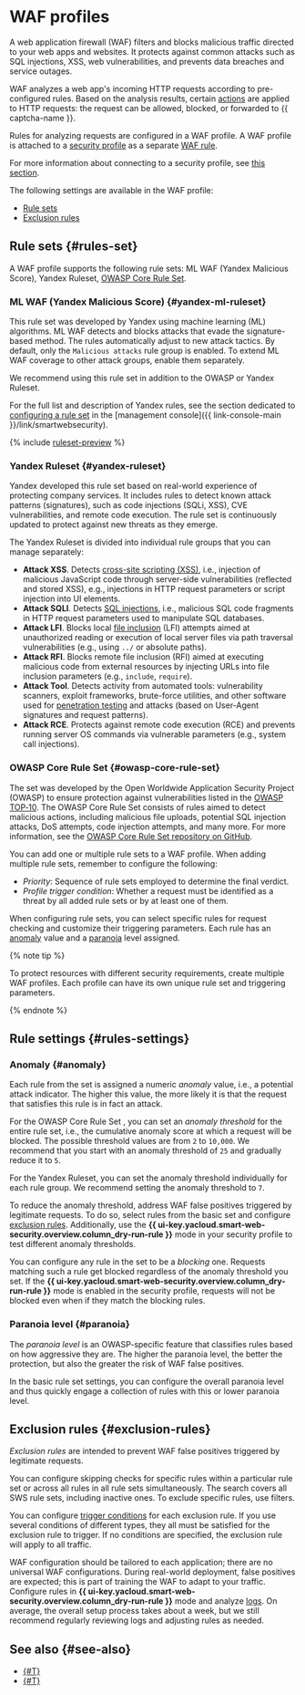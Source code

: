 # WAF profiles

A web application firewall (WAF) filters and blocks malicious traffic directed to your web apps and websites. It protects against common attacks such as SQL injections, XSS, web vulnerabilities, and prevents data breaches and service outages.

WAF analyzes a web app's incoming HTTP requests according to pre-configured rules. Based on the analysis results, certain [actions](rules.md#rule-action) are applied to HTTP requests: the request can be allowed, blocked, or forwarded to {{ captcha-name }}.

Rules for analyzing requests are configured in a WAF profile. A WAF profile is attached to a [security profile](profiles.md) as a separate [WAF rule](rules.md).

For more information about connecting to a security profile, see [this section](../quickstart.md#waf).

The following settings are available in the WAF profile:
* [Rule sets](#rules-set)
* [Exclusion rules](#exclusion-rules)

## Rule sets {#rules-set}

A WAF profile supports the following rule sets: ML WAF (Yandex Malicious Score), Yandex Ruleset, [OWASP Core Rule Set](https://coreruleset.org/).

### ML WAF (Yandex Malicious Score) {#yandex-ml-ruleset}

This rule set was developed by Yandex using machine learning (ML) algorithms. ML WAF detects and blocks attacks that evade the signature-based method. The rules automatically adjust to new attack tactics. By default, only the `Malicious attacks` rule group is enabled. To extend ML WAF coverage to other attack groups, enable them separately.

We recommend using this rule set in addition to the OWASP or Yandex Ruleset.

For the full list and description of Yandex rules, see the section dedicated to [configuring a rule set](../operations/configure-set-rules.md) in the [management console]({{ link-console-main }}/link/smartwebsecurity).

{% include [ruleset-preview](../../_includes/smartwebsecurity/ruleset-preview.md) %}

### Yandex Ruleset {#yandex-ruleset}

Yandex developed this rule set based on real-world experience of protecting company services. It includes rules to detect known attack patterns (signatures), such as code injections (SQLi, XSS), CVE vulnerabilities, and remote code execution. The rule set is continuously updated to protect against new threats as they emerge.

The Yandex Ruleset is divided into individual rule groups that you can manage separately:

  * **Attack XSS**. Detects [cross-site scripting (XSS)](https://en.wikipedia.org/wiki/Cross-site_scripting), i.e., injection of malicious JavaScript code through server-side vulnerabilities (reflected and stored XSS), e.g., injections in HTTP request parameters or script injection into UI elements.
  * **Attack SQLI**. Detects [SQL injections](https://en.wikipedia.org/wiki/SQL_injection), i.e., malicious SQL code fragments in HTTP request parameters used to manipulate SQL databases.
  * **Attack LFI**. Blocks local [file inclusion](https://en.wikipedia.org/wiki/File_inclusion_vulnerability) (LFI) attempts aimed at unauthorized reading or execution of local server files via path traversal vulnerabilities (e.g., using `../` or absolute paths).
  * **Attack RFI**. Blocks remote file inclusion (RFI) aimed at executing malicious code from external resources by injecting URLs into file inclusion parameters (e.g., `include`, `require`).
  * **Attack Tool**. Detects activity from automated tools: vulnerability scanners, exploit frameworks, brute-force utilities, and other software used for [penetration testing](https://en.wikipedia.org/wiki/Penetration_test) and attacks (based on User-Agent signatures and request patterns).
  * **Attack RCE**. Protects against remote code execution (RCE) and prevents running server OS commands via vulnerable parameters (e.g., system call injections).

### OWASP Core Rule Set {#owasp-core-rule-set}

The set was developed by the Open Worldwide Application Security Project (OWASP) to ensure protection against vulnerabilities listed in the [OWASP TOP‑10](https://owasp.org/www-project-top-ten/). The OWASP Core Rule Set consists of rules aimed to detect malicious actions, including malicious file uploads, potential SQL injection attacks, DoS attempts, code injection attempts, and many more. For more information, see the [OWASP Core Rule Set repository on GitHub](https://github.com/coreruleset/coreruleset).

You can add one or multiple rule sets to a WAF profile. When adding multiple rule sets, remember to configure the following:

* _Priority_: Sequence of rule sets employed to determine the final verdict.
* _Profile trigger condition_: Whether a request must be identified as a threat by all added rule sets or by at least one of them.

When configuring rule sets, you can select specific rules for request checking and customize their triggering parameters. Each rule has an [anomaly](#anomaly) value and a [paranoia](#paranoia) level assigned.

{% note tip %}

To protect resources with different security requirements, create multiple WAF profiles. Each profile can have its own unique rule set and triggering parameters.

{% endnote %}

## Rule settings {#rules-settings}

### Anomaly {#anomaly}

Each rule from the set is assigned a numeric _anomaly_ value, i.e., a potential attack indicator. The higher this value, the more likely it is that the request that satisfies this rule is in fact an attack.

For the OWASP Core Rule Set , you can set an _anomaly threshold_ for the entire rule set, i.e., the cumulative anomaly score at which a request will be blocked. The possible threshold values are from `2` to `10,000`. We recommend that you start with an anomaly threshold of `25` and gradually reduce it to `5`.

For the Yandex Ruleset, you can set the anomaly threshold individually for each rule group. We recommend setting the anomaly threshold to `7`.

To reduce the anomaly threshold, address WAF false positives triggered by legitimate requests. To do so, select rules from the basic set and configure [exclusion rules](#exclusion-rules). Additionally, use the **{{ ui-key.yacloud.smart-web-security.overview.column_dry-run-rule }}** mode in your security profile to test different anomaly thresholds.

You can configure any rule in the set to be a _blocking_ one. Requests matching such a rule get blocked regardless of the anomaly threshold you set. If the **{{ ui-key.yacloud.smart-web-security.overview.column_dry-run-rule }}** mode is enabled in the security profile, requests will not be blocked even when if they match the blocking rules.

### Paranoia level {#paranoia}

The _paranoia level_ is an OWASP-specific feature that classifies rules based on how aggressive they are. The higher the paranoia level, the better the protection, but also the greater the risk of WAF false positives.

In the basic rule set settings, you can configure the overall paranoia level and thus quickly engage a collection of rules with this or lower paranoia level.

## Exclusion rules {#exclusion-rules}

_Exclusion rules_ are intended to prevent WAF false positives triggered by legitimate requests.

You can configure skipping checks for specific rules within a particular rule set or across all rules in all rule sets simultaneously. The search covers all SWS rule sets, including inactive ones. To exclude specific rules, use filters.

You can configure [trigger conditions](conditions.md) for each exclusion rule. If you use several conditions of different types, they all must be satisfied for the exclusion rule to trigger. If no conditions are specified, the exclusion rule will apply to all traffic.

WAF configuration should be tailored to each application; there are no universal WAF configurations. During real-world deployment, false positives are expected; this is part of training the WAF to adapt to your traffic. Configure rules in **{{ ui-key.yacloud.smart-web-security.overview.column_dry-run-rule }}** mode and analyze [logs](../operations/configure-logging.md). On average, the overall setup process takes about a week, but we still recommend regularly reviewing logs and adjusting rules as needed.

## See also {#see-also}

* [{#T}](../quickstart.md#waf)
* [{#T}](../tutorials/sws-basic-protection.md)
